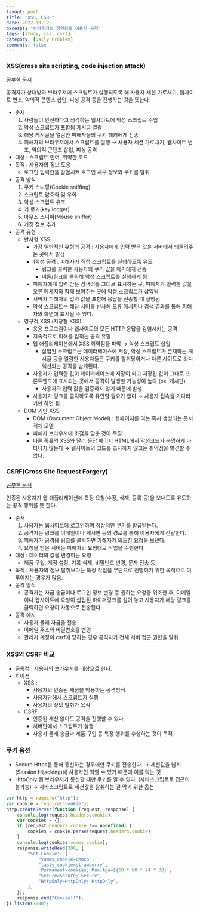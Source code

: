 ```yaml
---
layout: post
title: "XSS, CSRF"
date: 2022-10-12
excerpt: "브라우저의 취약점을 이용한 공격"
tags: [study, xss, csrf]
category: [Daily Problem]
comments: false
---
```


### XSS(cross site scripting, code injection attack)

[공부한 문서](https://nordvpn.com/ko/blog/xss-attack/)

공격자가 상대방의 브라우저에 스크립트가 실행되도록 해 사용자 세션 가로채기, 웹사이트 변조, 악의적 콘텐츠 삽입, 피싱 공격 등을 진행하는 것을 뜻한다.

-   순서
    1. 사람들이 안전하다고 생각하는 웹사이트에 악성 스크립트 주입
    2. 악성 스크립트가 포함됨 게시글 열람
    3. 해당 게시글을 열람한 피해자들의 쿠키 해커에게 전송
    4. 피해자의 브라우저에서 스크립트를 실행 → 사용자 세션 가로채기, 웹사이트 변조, 악의적 콘텐츠 삽입, 피싱 공격
-   대상 : 스크립트 언어, 취약한 코드
-   목적 : 사용자의 정보 도용
    -   로그인 입력란을 감염시켜 로그인 세부 정보와 쿠키를 탈취
-   공격 방식
    1. 쿠키 스니핑(Cookie sniffing)
    2. 스크립트 암호화 및 우회
    3. 악성 스크립트 유포
    4. 키 로거(key logger)
    5. 마우스 스니퍼(Mouse sniffer)
    6. 거짓 정보 추가
-   공격 유형
    -   반사형 XSS
        -   가장 일반적인 유형의 공격 : 사용자에게 입력 받은 값을 서버에서 되돌려주는 곳에서 발생
        -   1회성 공격 : 피해자가 직접 스크립트를 실행하도록 유도
            -   링크를 클릭한 사용자의 쿠키 값을 해커에게 전송
            -   버튼/링크를 클릭해 악성 스크립트를 실행하게 됨
        -   피해자에게 입력 받은 검색어를 그대로 표시하는 곳, 피해자가 일력한 값을 오류 메세지와 함께 보여주는 곳에 악성 스크립트가 삽입됨
        -   서버가 피해자의 입력 값을 포함해 응답을 전송할 때 실행됨
        -   악성 스크립트는 해당 서버를 반사해 오류 메시지나 검색 결과를 통해 피해자의 화면에 표시될 수 있다.
    -   영구적 XSS (저장형 XSS)
        -   응용 프로그램이나 웹사이트의 모든 HTTP 응답을 감염시키는 공격
        -   지속적으로 피해를 입히는 공격 유형
        -   웹 애플리케이션에서 XSS 취약점을 파악 → 악성 스크립트 삽입
            -   삽입된 스크립트는 데이터베이스에 저장, 악성 스크립트가 존재하는 게시글 등을 열람한 사용자들은 쿠키를 탈취당하거나 다른 사이트로 리디렉션되는 공격을 받게된다.
        -   사용자가 입력한 값이 데이터베이스에 저장이 되고 저장된 값이 그대로 프론트엔드에 표시되는 곳에서 공격이 발생할 가능성이 높다.(ex. 게시판)
            -   사용자의 입력 값을 검증하지 않기 때문에 발생
        -   사용자가 링크를 클릭하도록 유인할 필요가 없다 → 사용자 접속을 기다리기만 하면 됨
    -   DOM 기반 XSS
        -   DOM (Document Object Model) : 웹페이지를 여는 즉시 생성되는 문서 객체 모델
        -   피해자 브라우저에 초점을 맞춘 것이 특징
        -   다른 종류의 XSS와 달리 응답 페이지 HTML에서 악성코드가 분명하게 나타나지 않는다 → 웹사이트의 코드를 조사하지 않고는 취약점을 발견할 수 없다.

### CSRF(Cross Site Request Forgery)

[공부한 문서](https://nordvpn.com/ko/blog/csrf/)

인증된 사용자가 웹 애플리케이션에 특정 요청(수정, 삭제, 등록 등)을 보내도록 유도하는 공격 행위를 뜻 한다.

-   순서
    1. 사용자는 웹사이트에 로그인하여 정상적인 쿠키를 발급받는다.
    2. 공격자는 링크를 이메일이나 게시판 등의 경로를 통해 이용자에게 전달한다.
    3. 피해자가 공격용 링크를 클릭하면 가해자가 의도한 요청을 보낸다.
    4. 요청을 받은 서버는 피해자의 요청대로 작업을 수행한다.
-   대상 : 데이터의 값을 변경하는 요청
    -   제품 구입, 계정 설정, 기록 삭제, 비밀번호 변경, 문자 전송 등
-   목적 : 사용자의 정보 탈취보다는 특정 작업을 무단으로 진행하기 위한 목적으로 이루어지는 경우가 많음.
-   공격 방식
    -   공격자는 자금 송금이나 로그인 정보 변경 등 원하는 요청을 위조한 후, 이메일이나 웹사이트에 요청이 삽입된 하이퍼링크를 심어 놓고 사용자가 해당 링크를 클릭하면 요청이 자동으로 전송된다.
-   공격 예시
    -   사용자 몰래 자금을 전송
    -   이메일 주소와 비밀번호를 변경
    -   관리자 계정이 csrf에 당하는 경우 공격자가 전체 서버 접근 권한을 탈취

### XSS와 CSRF 비교

-   공통점 : 사용자의 브라우저를 대상으로 한다.
-   차이점
    -   XSS :
        -   사용자의 인증된 세션을 악용하는 공격방식
        -   사용자단에서 스크립트가 실행
        -   사용자의 정보 탈취가 목적
    -   CSRF
        -   인증된 세션 없이도 공격을 진행할 수 있다.
        -   서버단에서 스크립트가 실행
        -   사용자 몰래 송금과 제품 구입 등 특정 행위를 수행하는 것이 목적

### 쿠키 옵션

-   Secure
    Https를 통해 통신하는 경우에만 쿠키를 전송한다.
    → 세션값을 납치(Session Hijacking)해 사용자인 척할 수 있기 때문에 이를 막는 것
-   HttpOnly
    웹 브라우저가 통신할 때만 쿠키를 알 수 있다. (자바스크립트로 접근이 불가능)
    → 자바스크립트로 세션값을 탈취하는 걸 막기 위한 옵션

```javascript
var http = require("http");
var cookie = require("cookie");
http.createServer(function (request, response) {
    console.log(request.headers.cookie);
    var cookies = {};
    if (request.headers.cookie !== undefined) {
        cookies = cookie.parse(request.headers.cookie);
    }
    console.log(cookies.yummy_cookie);
    response.writeHead(200, {
        "Set-Cookie": [
            "yummy_cookie=choco",
            "tasty_cookie=strawberry",
            `Permanent=cookies; Max-Age=${60 * 60 * 24 * 30}`,
            "Secure=Secure; Secure",
            "HttpOnly=HttpOnly; HttpOnly",
        ],
    });
    response.end("Cookie!!");
}).listen(3000);
```
